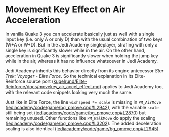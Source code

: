 # Movement Key Effect on Air Acceleration

In vanilla Quake 3 you can accelerate basically just as well with a single input key (i.e. only A or only D) than with the usual combination of two keys (W+A or W+D).
But in the Jedi Academy singleplayer, strafing with only a single key is significantly slower while in the air.
On the other hand, acceleration in Quake 3 is significantly slower when holding the jump key while in the air, whereas it has no influence whatsoever in Jedi Academy.

Jedi Academy inherits this behavior directly from its engine antecessor *Star Trek: Voyager - Elite Force*.
So the technical explanation in its Elite-Reinforce source port ([kugelrund/Elite-Reinforce/docs/movekey_air_accel_effect.md](https://github.com/kugelrund/Elite-Reinforce/blob/master/docs/movement_physics/movekey_air_accel_effect.md)) applies to Jedi Academy too, with the relevant code snippets looking very much the same.

Just like in Elite Force, the line `wishspeed *= scale` is missing in `PM_AirMove` ([jediacademy/code/game/bg_pmove.cpp#L2942](https://github.com/kugelrund/Speed-Academy/blob/4bebb8ec23200ee150a9aa566cea6122c19eba44/code/game/bg_pmove.cpp#L2942)), with the variable `scale` still being set ([jediacademy/code/game/bg_pmove.cpp#L2870](https://github.com/kugelrund/Speed-Academy/blob/4bebb8ec23200ee150a9aa566cea6122c19eba44/code/game/bg_pmove.cpp#L2870)) but remaining unused.
Other functions like `PM_WalkMove` do apply the scaling ([jediacademy/code/game/bg_pmove.cpp#L3202](https://github.com/kugelrund/Speed-Academy/blob/4bebb8ec23200ee150a9aa566cea6122c19eba44/code/game/bg_pmove.cpp#L3202)).
The added deceleration scaling is also identical ([jediacademy/code/game/bg_pmove.cpp#L2945](https://github.com/kugelrund/Speed-Academy/blob/4bebb8ec23200ee150a9aa566cea6122c19eba44/code/game/bg_pmove.cpp#L2945)).
